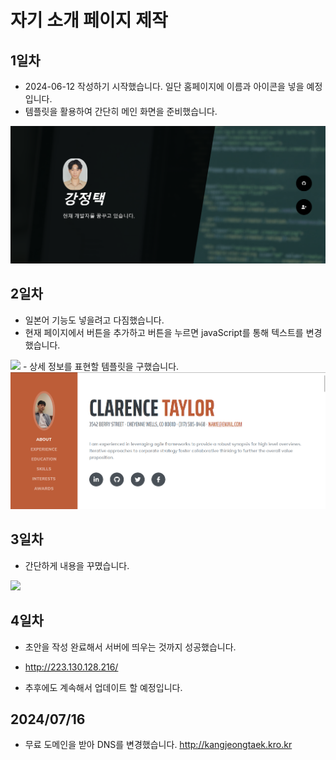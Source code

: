 # 자기 소개 페이지 제작

## 1일차
- 2024-06-12 작성하기 시작했습니다. 일단 홈페이지에 이름과 아이콘을 넣을 예정입니다.
- 템플릿을 활용하여 간단히 메인 화면을 준비했습니다.
<img src="https://raw.githubusercontent.com/KangJeongTaek/introPage/master/readme/images/img01.png" width="730px">

## 2일차
- 일본어 기능도 넣을려고 다짐했습니다.
- 현재 페이지에서 버튼을 추가하고 버튼을 누르면 javaScript를 통해 텍스트를 변경했습니다.
<img src="https://raw.githubusercontent.com/KangJeongTaek/introPage/master/readme/images/video01.gif" width="730px">
- 상세 정보를 표현할 템플릿을 구했습니다.
  <img src="https://raw.githubusercontent.com/KangJeongTaek/introPage/master/readme/images/img02.png" width="730px">

## 3일차
- 간단하게 내용을 꾸몄습니다.


<img src="https://raw.githubusercontent.com/KangJeongTaek/introPage/master/readme/images/video02.gif" width="730px">

## 4일차
- 초안을 작성 완료해서 서버에 띄우는 것까지 성공했습니다.
- http://223.130.128.216/

- 추후에도 계속해서 업데이트 할 예정입니다.

## 2024/07/16
- 무료 도메인을 받아 DNS를 변경했습니다. http://kangjeongtaek.kro.kr
